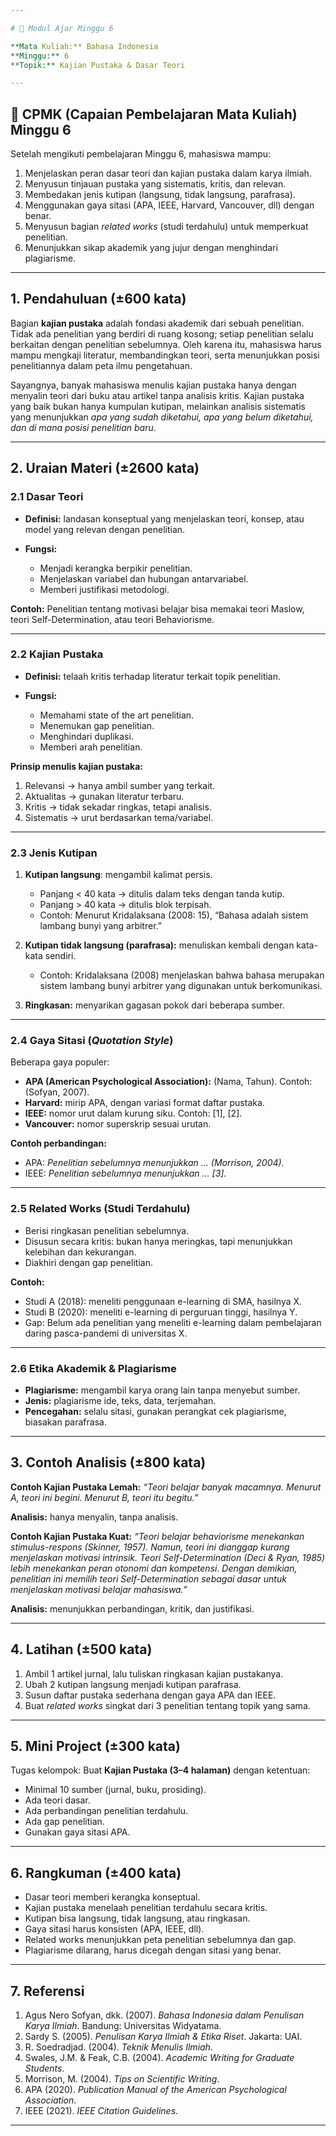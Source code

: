 ```yaml
---

# 📘 Modul Ajar Minggu 6

**Mata Kuliah:** Bahasa Indonesia
**Minggu:** 6
**Topik:** Kajian Pustaka & Dasar Teori

---
```


## 🎯 CPMK (Capaian Pembelajaran Mata Kuliah) Minggu 6

Setelah mengikuti pembelajaran Minggu 6, mahasiswa mampu:

1. Menjelaskan peran dasar teori dan kajian pustaka dalam karya ilmiah.
2. Menyusun tinjauan pustaka yang sistematis, kritis, dan relevan.
3. Membedakan jenis kutipan (langsung, tidak langsung, parafrasa).
4. Menggunakan gaya sitasi (APA, IEEE, Harvard, Vancouver, dll) dengan benar.
5. Menyusun bagian *related works* (studi terdahulu) untuk memperkuat penelitian.
6. Menunjukkan sikap akademik yang jujur dengan menghindari plagiarisme.

---

## 1. Pendahuluan (±600 kata)

Bagian **kajian pustaka** adalah fondasi akademik dari sebuah penelitian. Tidak ada penelitian yang berdiri di ruang kosong; setiap penelitian selalu berkaitan dengan penelitian sebelumnya. Oleh karena itu, mahasiswa harus mampu mengkaji literatur, membandingkan teori, serta menunjukkan posisi penelitiannya dalam peta ilmu pengetahuan.

Sayangnya, banyak mahasiswa menulis kajian pustaka hanya dengan menyalin teori dari buku atau artikel tanpa analisis kritis. Kajian pustaka yang baik bukan hanya kumpulan kutipan, melainkan analisis sistematis yang menunjukkan *apa yang sudah diketahui, apa yang belum diketahui, dan di mana posisi penelitian baru*.

---

## 2. Uraian Materi (±2600 kata)

### 2.1 Dasar Teori

* **Definisi:** landasan konseptual yang menjelaskan teori, konsep, atau model yang relevan dengan penelitian.
* **Fungsi:**

  * Menjadi kerangka berpikir penelitian.
  * Menjelaskan variabel dan hubungan antarvariabel.
  * Memberi justifikasi metodologi.

**Contoh:** Penelitian tentang motivasi belajar bisa memakai teori Maslow, teori Self-Determination, atau teori Behaviorisme.

---

### 2.2 Kajian Pustaka

* **Definisi:** telaah kritis terhadap literatur terkait topik penelitian.
* **Fungsi:**

  * Memahami state of the art penelitian.
  * Menemukan gap penelitian.
  * Menghindari duplikasi.
  * Memberi arah penelitian.

**Prinsip menulis kajian pustaka:**

1. Relevansi → hanya ambil sumber yang terkait.
2. Aktualitas → gunakan literatur terbaru.
3. Kritis → tidak sekadar ringkas, tetapi analisis.
4. Sistematis → urut berdasarkan tema/variabel.

---

### 2.3 Jenis Kutipan

1. **Kutipan langsung**: mengambil kalimat persis.

   * Panjang < 40 kata → ditulis dalam teks dengan tanda kutip.
   * Panjang > 40 kata → ditulis blok terpisah.
   * Contoh: Menurut Kridalaksana (2008: 15), “Bahasa adalah sistem lambang bunyi yang arbitrer.”

2. **Kutipan tidak langsung (parafrasa):** menuliskan kembali dengan kata-kata sendiri.

   * Contoh: Kridalaksana (2008) menjelaskan bahwa bahasa merupakan sistem lambang bunyi arbitrer yang digunakan untuk berkomunikasi.

3. **Ringkasan:** menyarikan gagasan pokok dari beberapa sumber.

---

### 2.4 Gaya Sitasi (*Quotation Style*)

Beberapa gaya populer:

* **APA (American Psychological Association):** (Nama, Tahun).
  Contoh: (Sofyan, 2007).
* **Harvard:** mirip APA, dengan variasi format daftar pustaka.
* **IEEE:** nomor urut dalam kurung siku.
  Contoh: \[1], \[2].
* **Vancouver:** nomor superskrip sesuai urutan.

**Contoh perbandingan:**

* APA: *Penelitian sebelumnya menunjukkan … (Morrison, 2004).*
* IEEE: *Penelitian sebelumnya menunjukkan … \[3].*

---

### 2.5 Related Works (Studi Terdahulu)

* Berisi ringkasan penelitian sebelumnya.
* Disusun secara kritis: bukan hanya meringkas, tapi menunjukkan kelebihan dan kekurangan.
* Diakhiri dengan gap penelitian.

**Contoh:**

* Studi A (2018): meneliti penggunaan e-learning di SMA, hasilnya X.
* Studi B (2020): meneliti e-learning di perguruan tinggi, hasilnya Y.
* Gap: Belum ada penelitian yang meneliti e-learning dalam pembelajaran daring pasca-pandemi di universitas X.

---

### 2.6 Etika Akademik & Plagiarisme

* **Plagiarisme:** mengambil karya orang lain tanpa menyebut sumber.
* **Jenis:** plagiarisme ide, teks, data, terjemahan.
* **Pencegahan:** selalu sitasi, gunakan perangkat cek plagiarisme, biasakan parafrasa.

---

## 3. Contoh Analisis (±800 kata)

**Contoh Kajian Pustaka Lemah:**
*“Teori belajar banyak macamnya. Menurut A, teori ini begini. Menurut B, teori itu begitu.”*

**Analisis:** hanya menyalin, tanpa analisis.

**Contoh Kajian Pustaka Kuat:**
*“Teori belajar behaviorisme menekankan stimulus-respons (Skinner, 1957). Namun, teori ini dianggap kurang menjelaskan motivasi intrinsik. Teori Self-Determination (Deci & Ryan, 1985) lebih menekankan peran otonomi dan kompetensi. Dengan demikian, penelitian ini memilih teori Self-Determination sebagai dasar untuk menjelaskan motivasi belajar mahasiswa.”*

**Analisis:** menunjukkan perbandingan, kritik, dan justifikasi.

---

## 4. Latihan (±500 kata)

1. Ambil 1 artikel jurnal, lalu tuliskan ringkasan kajian pustakanya.
2. Ubah 2 kutipan langsung menjadi kutipan parafrasa.
3. Susun daftar pustaka sederhana dengan gaya APA dan IEEE.
4. Buat *related works* singkat dari 3 penelitian tentang topik yang sama.

---

## 5. Mini Project (±300 kata)

Tugas kelompok: Buat **Kajian Pustaka (3–4 halaman)** dengan ketentuan:

* Minimal 10 sumber (jurnal, buku, prosiding).
* Ada teori dasar.
* Ada perbandingan penelitian terdahulu.
* Ada gap penelitian.
* Gunakan gaya sitasi APA.

---

## 6. Rangkuman (±400 kata)

* Dasar teori memberi kerangka konseptual.
* Kajian pustaka menelaah penelitian terdahulu secara kritis.
* Kutipan bisa langsung, tidak langsung, atau ringkasan.
* Gaya sitasi harus konsisten (APA, IEEE, dll).
* Related works menunjukkan peta penelitian sebelumnya dan gap.
* Plagiarisme dilarang, harus dicegah dengan sitasi yang benar.

---

## 7. Referensi

1. Agus Nero Sofyan, dkk. (2007). *Bahasa Indonesia dalam Penulisan Karya Ilmiah*. Bandung: Universitas Widyatama.
2. Sardy S. (2005). *Penulisan Karya Ilmiah & Etika Riset*. Jakarta: UAI.
3. R. Soedradjad. (2004). *Teknik Menulis Ilmiah*.
4. Swales, J.M. & Feak, C.B. (2004). *Academic Writing for Graduate Students*.
5. Morrison, M. (2004). *Tips on Scientific Writing*.
6. APA (2020). *Publication Manual of the American Psychological Association*.
7. IEEE (2021). *IEEE Citation Guidelines*.

---


